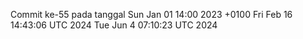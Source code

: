 Commit ke-55 pada tanggal Sun Jan 01 14:00 2023 +0100
Fri Feb 16 14:43:06 UTC 2024
Tue Jun  4 07:10:23 UTC 2024
